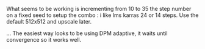 What seems to be working is incrementing from 10 to 35 the step number on a fixed seed to setup the combo : i like lms karras 24 or 14 steps. Use the default 512x512 and upscale later.

... The easiest way looks to be using DPM adaptive, it waits until convergence so it works well.